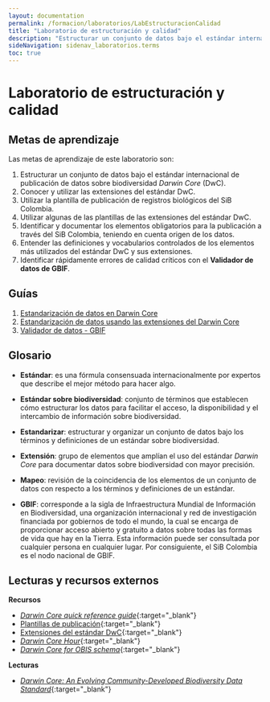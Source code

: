 ```yaml
---
layout: documentation
permalink: /formacion/laboratorios/LabEstructuracionCalidad
title: "Laboratorio de estructuración y calidad"
description: "Estructurar un conjunto de datos bajo el estándar internacional de publicación de datos sobre biodiversidad Darwin Core (DwC)."
sideNavigation: sidenav_laboratorios.terms
toc: true
---
```


# Laboratorio de estructuración y calidad

## Metas de aprendizaje

Las metas de aprendizaje de este laboratorio son:

1. Estructurar un conjunto de datos bajo el estándar internacional de publicación de datos sobre biodiversidad *Darwin Core* (DwC).
2. Conocer y utilizar las extensiones del estándar DwC.
3. Utilizar la plantilla de publicación de registros biológicos del SiB Colombia.
4. Utilizar algunas de las plantillas de las extensiones del estándar DwC.
5. Identificar y documentar los elementos obligatorios para la publicación a través del SiB Colombia, teniendo en cuenta origen de los datos.
6. Entender las definiciones y vocabularios controlados de los elementos más utilizados del estándar DwC y sus extensiones.
7. Identificar rápidamente errores de calidad críticos con el **Validador de datos de GBIF**.
 
## Guías

1. [Estandarización de datos en Darwin Core](https://hp-colombian-biodiversity.gbif-staging.org/formacion/laboratorios/DWC)
2. [Estandarización de datos usando las extensiones del Darwin Core](https://hp-colombian-biodiversity.gbif-staging.org/formacion/laboratorios/DWCextensiones)
3. [Validador de datos - GBIF](https://hp-colombian-biodiversity.gbif-staging.org/formacion/laboratorios/DataValidator)

## Glosario

- **Estándar**: es una fórmula consensuada internacionalmente por expertos que describe el mejor método para hacer algo.

- **Estándar sobre biodiversidad**: conjunto de términos que establecen cómo estructurar los datos para facilitar el acceso, la disponibilidad y el intercambio de información sobre biodiversidad.

- **Estandarizar**: estructurar y organizar un conjunto de datos bajo los términos y definiciones de un estándar sobre biodiversidad.

- **Extensión**: grupo de elementos que amplían el uso del estándar *Darwin Core* para documentar datos sobre biodiversidad con mayor precisión.

- **Mapeo**: revisión de la coincidencia de los elementos de un conjunto de datos con respecto a los términos y definiciones de un estándar.

- **GBIF**: corresponde a la sigla de Infraestructura Mundial de Información en Biodiversidad, una organización internacional y red de investigación financiada por gobiernos de todo el mundo, la cual se encarga de proporcionar acceso abierto y gratuito a datos sobre todas las formas de vida que hay en la Tierra. Esta información puede ser consultada por cualquier persona en cualquier lugar. Por consiguiente, el SiB Colombia es el nodo nacional de GBIF.

## Lecturas y recursos externos

**Recursos**
* [*Darwin Core quick reference guide*](https://dwc.tdwg.org/terms/){:target="_blank"}
* [Plantillas de publicación](https://sites.google.com/humboldt.org.co/wikisib/publicar/plantillas?authuser=0){:target="_blank"}
* [Extensiones del estándar DwC](https://tools.gbif.org/dwca-validator/extensions.do){:target="_blank"}
* [*Darwin Core Hour*](https://vimeo.com/showcase/4407185?page=2){:target="_blank"}
* [*Darwin Core for OBIS schema*](https://obis.org/manual/darwincore/){:target="_blank"}

**Lecturas**

* [*Darwin Core: An Evolving Community-Developed Biodiversity Data Standard*](https://journals.plos.org/plosone/article?id=10.1371/journal.pone.0029715){:target="_blank"}
